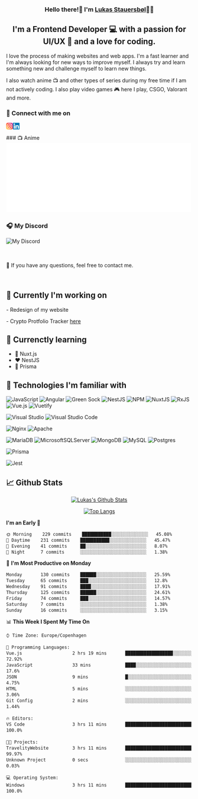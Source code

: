 <h3 align="center">
Hello there!👋 I'm <a target="_blank" href="https://lukasstauersboel.dk" rel="noreferrer">Lukas Stauersbøl</a>🙍‍♂️
</h3>

<h2 align="center">
I'm a Frontend Developer 💻 with a passion for UI/UX 🎨 and a love for coding.
</h2>

I love the process of making websites and web apps. I'm a fast learner and I'm always looking for new ways to improve myself.
I always try and learn something new and challenge myself to learn new things.

I also watch anime 📺 and other types of series during my free time if I am not actively coding. I also play video games 🎮 here I play, CSGO, Valorant and more.

### 🔗 Connect with me on
<a href="https://www.linkedin.com/in/lukas-stauersbol/" target="_blank"><img align="left" src="https://raw.githubusercontent.com/Slash1y/Slash1y/main/images/instagram.svg" alt="Lukas Stauersbøl | LinkedIn" width="18px"/></a>
<a href="https://www.instagram.com/lukas_stauersbol" target="_blank"><img align="left" src="https://raw.githubusercontent.com/Slash1y/Slash1y/main/images/linkedin.svg" alt="Lukas Stauersbøl | Instagram" width="18px"/></a>

<br/>

<p>
 ### 📺 Anime
 <img width="500px" src="metrics.plugin.personal.anilist.svg" src="https://anilist.co/user/slashiy/" />
</p>

<p align="left">
<h3 align="left">🎧 My Discord</h3>
<img align="left" src="https://discord.c99.nl/widget/theme-2/147806323323568128.png" alt="My Discord" />
</p>


<br/>
<br/>
<br/>

<p align="left">
💬 If you have any questions, feel free to contact me.
</p>

<br/>
<h2 align="left"> 🔭 Currently I'm working on</h2>
<p align="left">
- Redesign of my website
 </p>
 <p align="left">
- Crypto Protfolio Tracker <a href=""https://github.com/thomasnyma/crypto-portfolio-tracker>here</a>
</p>
 
## 🌱 Currenctly learning
- 💚 Nuxt.js
- ❤ NestJS
- 💙 Prisma

## 💼 Technologies I'm familiar with
![JavaScript](https://img.shields.io/badge/javascript-%23323330.svg?style=for-the-badge&logo=javascript&logoColor=%23F7DF1E)
![Angular](https://img.shields.io/badge/angular-%23DD0031.svg?style=for-the-badge&logo=angular&logoColor=white)
![Green Sock](https://img.shields.io/badge/green%20sock-88CE02?style=for-the-badge&logo=greensock&logoColor=white)
![NestJS](https://img.shields.io/badge/nestjs-%23E0234E.svg?style=for-the-badge&logo=nestjs&logoColor=white)
![NPM](https://img.shields.io/badge/NPM-%23000000.svg?style=for-the-badge&logo=npm&logoColor=white)
![NuxtJS](https://img.shields.io/badge/Nuxt-black?style=for-the-badge&logo=nuxt.js&logoColor=white)
![RxJS](https://img.shields.io/badge/rxjs-%23B7178C.svg?style=for-the-badge&logo=reactivex&logoColor=white)
![Vue.js](https://img.shields.io/badge/vuejs-%2335495e.svg?style=for-the-badge&logo=vuedotjs&logoColor=%234FC08D)
![Vuetify](https://img.shields.io/badge/Vuetify-1867C0?style=for-the-badge&logo=vuetify&logoColor=AEDDFF)

![Visual Studio](https://img.shields.io/badge/Visual%20Studio-5C2D91.svg?style=for-the-badge&logo=visual-studio&logoColor=white)
![Visual Studio Code](https://img.shields.io/badge/Visual%20Studio%20Code-0078d7.svg?style=for-the-badge&logo=visual-studio-code&logoColor=white)

![Nginx](https://img.shields.io/badge/nginx-%23009639.svg?style=for-the-badge&logo=nginx&logoColor=white)
![Apache](https://img.shields.io/badge/apache-%23D42029.svg?style=for-the-badge&logo=apache&logoColor=white)

![MariaDB](https://img.shields.io/badge/MariaDB-003545?style=for-the-badge&logo=mariadb&logoColor=white)
![MicrosoftSQLServer](https://img.shields.io/badge/Microsoft%20SQL%20Sever-CC2927?style=for-the-badge&logo=microsoft%20sql%20server&logoColor=white)
![MongoDB](https://img.shields.io/badge/MongoDB-%234ea94b.svg?style=for-the-badge&logo=mongodb&logoColor=white)
![MySQL](https://img.shields.io/badge/mysql-%2300f.svg?style=for-the-badge&logo=mysql&logoColor=white)
![Postgres](https://img.shields.io/badge/postgres-%23316192.svg?style=for-the-badge&logo=postgresql&logoColor=white)

![Prisma](https://img.shields.io/badge/Prisma-3982CE?style=for-the-badge&logo=Prisma&logoColor=white)

![Jest](https://img.shields.io/badge/-jest-%23C21325?style=for-the-badge&logo=jest&logoColor=white)


## 📈 Github Stats
<p align="center">
<a href="https://github.com/slash1y" target="_blank"><img width="450px" src="https://github-readme-stats.vercel.app/api?username=slash1y&count_private=true&show_icons=true&theme=vue" alt="Lukas's Github Stats" /></a>
</p>
<p align="center">
<a href="https://github.com/slash1y" target="_blank"><img src="https://github-readme-stats.vercel.app/api/top-langs?username=slash1y&layout=compact&langs_count=8&theme=vue" alt="Top Langs" /></a>
</p>

<!--START_SECTION:waka-->
**I'm an Early 🐤** 

```text
🌞 Morning    229 commits    ███████████░░░░░░░░░░░░░░   45.08% 
🌆 Daytime    231 commits    ███████████░░░░░░░░░░░░░░   45.47% 
🌃 Evening    41 commits     ██░░░░░░░░░░░░░░░░░░░░░░░   8.07% 
🌙 Night      7 commits      ░░░░░░░░░░░░░░░░░░░░░░░░░   1.38%

```
📅 **I'm Most Productive on Monday** 

```text
Monday       130 commits    ██████░░░░░░░░░░░░░░░░░░░   25.59% 
Tuesday      65 commits     ███░░░░░░░░░░░░░░░░░░░░░░   12.8% 
Wednesday    91 commits     ████░░░░░░░░░░░░░░░░░░░░░   17.91% 
Thursday     125 commits    ██████░░░░░░░░░░░░░░░░░░░   24.61% 
Friday       74 commits     ███░░░░░░░░░░░░░░░░░░░░░░   14.57% 
Saturday     7 commits      ░░░░░░░░░░░░░░░░░░░░░░░░░   1.38% 
Sunday       16 commits     ░░░░░░░░░░░░░░░░░░░░░░░░░   3.15%

```


📊 **This Week I Spent My Time On** 

```text
⌚︎ Time Zone: Europe/Copenhagen

💬 Programming Languages: 
Vue.js                   2 hrs 19 mins       ██████████████████░░░░░░░   72.92% 
JavaScript               33 mins             ████░░░░░░░░░░░░░░░░░░░░░   17.6% 
JSON                     9 mins              █░░░░░░░░░░░░░░░░░░░░░░░░   4.75% 
HTML                     5 mins              ░░░░░░░░░░░░░░░░░░░░░░░░░   3.06% 
Git Config               2 mins              ░░░░░░░░░░░░░░░░░░░░░░░░░   1.44%

🔥 Editors: 
VS Code                  3 hrs 11 mins       █████████████████████████   100.0%

🐱‍💻 Projects: 
TravelityWebsite         3 hrs 11 mins       █████████████████████████   99.97% 
Unknown Project          0 secs              ░░░░░░░░░░░░░░░░░░░░░░░░░   0.03%

💻 Operating System: 
Windows                  3 hrs 11 mins       █████████████████████████   100.0%

```


<!--END_SECTION:waka-->
